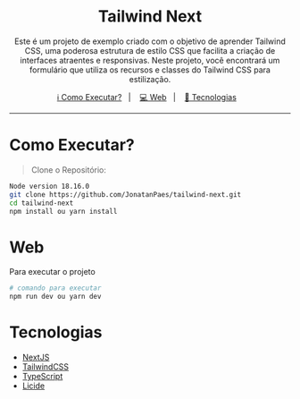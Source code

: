 <h1 align="center">
  Tailwind Next
</h1>

<p align="center">
 Este é um projeto de exemplo criado com o objetivo de aprender Tailwind CSS, uma poderosa estrutura de estilo CSS que facilita a criação de interfaces atraentes e responsivas. Neste projeto, você encontrará um formulário que utiliza os recursos e classes do Tailwind CSS para estilização.
</p>

<p align="center">
  <a href="#como-executar">ℹ️ Como Executar?</a>&nbsp;&nbsp;&nbsp;|&nbsp;&nbsp;&nbsp;
  <a href="#web">💻 Web</a>&nbsp;&nbsp;&nbsp;|&nbsp;&nbsp;&nbsp;
  <a href="#tecnologias">🚀 Tecnologias</a>&nbsp;&nbsp;&nbsp;
</p>


---

# Como Executar?

> Clone o Repositório:

```bash
Node version 18.16.0
git clone https://github.com/JonatanPaes/tailwind-next.git
cd tailwind-next
npm install ou yarn install
```

# Web
Para executar o projeto

```sh
# comando para executar
npm run dev ou yarn dev
```

# Tecnologias
- [NextJS](https://nextjs.org/)
- [TailwindCSS](https://tailwindcss.com/)
- [TypeScript](https://github.com/microsoft/TypeScript)
- [Licide](https://lucide.dev/)